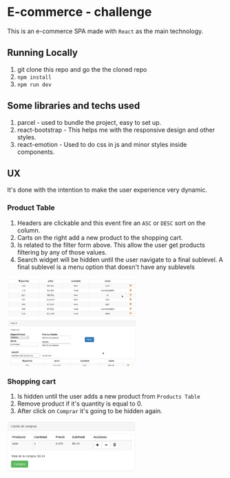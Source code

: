 # E-commerce - challenge

This is an e-commerce SPA made with `React` as the main technology.

## Running Locally

1. git clone this repo and go the the cloned repo
2. `npm install`
3. `npm run dev`

## Some libraries and techs used

1. parcel - used to bundle the project, easy to set up.
2. react-bootstrap - This helps me with the responsive design and other styles.
3. react-emotion - Used to do css in js and minor styles inside components.

## UX

It's done with the intention to make the user experience very dynamic.

### Product Table

1. Headers are clickable and this event fire an `ASC` or `DESC` sort on the column.
2. Carts on the right add a new product to the shopping cart.
3. Is related to the filter form above. This allow the user get products filtering by any of those values.
4. Search widget will be hidden until the user navigate to a final sublevel. A final sublevel is a menu option that doesn't have any sublevels

<img src="./.static-files/product-table.png" width="300">

<img src="./.static-files/filter-search.png" width="300">

### Shopping cart

1. Is hidden until the user adds a new product from `Products Table`
2. Remove product if it's quantity is equal to 0.
3. After click on `Comprar` it's going to be hidden again.

 <img src="./.static-files/shopping-cart.png" width="300">
